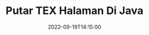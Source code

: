 ---
############################# Static ############################
layout: "auto-gen-merger"
date: 2022-09-19T14:15:00
draft: false
otherformats: pdf xps epub

############################# Head ############################
head_title: "Putar TEX Halaman dalam Java – Putar pada Sudut 90, 180, 270"
head_description: "Putar halaman dokumen tertentu atau semua file TEX pada sudut rotasi 90, 180, 270 menggunakan API penggabungan dokumen."

############################# Header ############################
title: "Putar TEX Halaman Di Java"
description: "Putar halaman TEX dengan beberapa baris kode Java."
bg_image: "https://cms.admin.containerize.com/templates/aspose/App_Themes/V3/images/bg/header1.png"
bg_overlay: false
button:
    enable: true
    icon: "fas fa-arrow-down"
    label: "Unduh Uji Coba Gratis"
    link: "https://downloads.groupdocs.com/merger/java"

############################# SubMenu ############################
submenu:
    enable: true

    left:
        img_alt: "GroupDocs.Merger for Java"
        image: "https://cms.admin.containerize.com/templates/groupdocs/images/product-logos/90x90-noborder/groupdocs-merger-java.png"
        product: "GroupDocs.Merger"
        platform: "Java"

    middle:
        button:

            # button loop
            - link: "https://apireference.groupdocs.com/merger/java"
              text: "Referensi API"

            # button loop
            - link: "https://github.com/groupdocs-merger"
              text: "Contoh Kode"

            # button loop
            - link: "https://products.groupdocs.app/merger/family"
              text: "Demo Langsung"

            # button loop
            - link: "https://purchase.groupdocs.com/pricing/merger/java"
              text: "Harga"

    right:
        link_download: "https://downloads.groupdocs.com/merger"
        link_learn: "https://docs.groupdocs.com/merger/java"
        link_buy: "https://purchase.groupdocs.com"

############################# About ############################
about:
    enable: true
    title: "Tentang GroupDocs.Merger for Java API"
    content: |
        [GroupDocs.Merger for Java](/id/merger/java/) menawarkan solusi sederhana untuk menggabungkan & memisahkan berbagai format dokumen dengan aman termasuk PDF, Microsoft Office (Word, Excel, PowerPoint , OneNote), OpenDocument, HTML, gambar, dan banyak lainnya dalam aplikasi Java. Dengan menambahkan hanya beberapa baris kode, lakukan beberapa operasi dokumen seperti memindahkan, menghapus, memutar, menukar, mengekstrak, atau mengubah orientasi halaman di dalam dokumen. API penggabungan dokumen juga mendukung pratinjau halaman dokumen sebagai gambar untuk menganalisis struktur dokumen, pemformatan, dan konten pada halaman.
        
        GroupDocs.Merger API adalah pilihan tepat untuk solusi perusahaan yang membutuhkan fitur rotasi halaman file. API ini didukung dengan baik di semua sistem operasi dan platform utama termasuk J2SE 7.0 (1.7), J2SE 8.0 (1.8), Java 10.

############################# Steps ############################
steps:
    enable: true
    title_left: "Putar TEX Halaman File di Java"
    content_left: |
        [GroupDocs.Merger for Java](/id/merger/java/) memudahkan pengembang Java untuk merotasi beberapa halaman tertentu atau semua halaman dalam file TEX pada 90 , 180 atau 270 sudut rotasi dengan menerapkan beberapa langkah mudah.
        
        * Inisialisasi **RotateOptions** dengan sudut rotasi dan nomor halaman yang diinginkan.
        * Buat instance baru **Merger** dan teruskan jalur dokumen sumber sebagai parameter konstruktor.
        * Panggil **rotatePages** dan teruskan objek **RotateOptions**.
        * Panggil **save** dan tentukan jalur file untuk menyimpan dokumen yang dihasilkan.

    title_right: "Persyaratan sistem"
    content_right: |
        GroupDocs.Merger for Java API didukung di semua platform dan sistem operasi utama. Sebelum menjalankan kode di bawah ini, pastikan Anda telah menginstal prasyarat berikut di sistem Anda.

        * Sistem Operasi: Microsoft Windows, Linux, MacOS
        * Lingkungan Pengembangan: NetBeans, IntelliJ IDEA, Eclipse
        * Kerangka kerja: J2SE 7.0 (1.7), J2SE 8.0 (1.8), Java 10
        * Unduh versi terbaru GroupDocs.Merger for Java dari [Maven](https://repository.groupdocs.com/webapp/#/artifacts/browse/tree/General/repo/com/groupdocs/groupdocs-merger)
         
    code: |
     {{% merger/additional-styles %}}
     {{< merger/code-merger title="Cara memutar halaman file TEX menggunakan kode contoh Java">}}

        ```java    
        // Putar halaman file TEX menggunakan GroupDocs.Merger API
        // Inisialisasi kelas RotateOptions untuk menentukan sudut rotasi dan nomor halaman yang akan diputar
        RotateOptions rotateOptions = new RotateOptions(RotateMode.Rotate180, new int[] { 2, 3 });

        // Instansiasi Penggabungan dengan dokumen masukan TEX
        Merger merger = new Merger("input.tex");

        // Panggil metode rotatePages dan berikan objek RotateOptions ke sana
        merger.rotatePages(rotateOptions);
    
        // Panggil metode simpan dan berikan jalur file yang diinginkan untuk menyimpan dokumen keluaran
        merger.save("output.tex");
        ```
     {{< /merger/code-merger >}}

############################# Demos ############################
demos:
    enable: true
    title: "Demo Langsung - Putar TEX Halaman File Online"
    content: |
       Putar halaman file TEX sekarang juga dengan mengunjungi situs web [GroupDocs.Merger Live Demo](https://products.groupdocs.app/splitter/rotate-pages/tex).
       Demo langsung memiliki manfaat sebagai berikut.
        
############################# About Formats ############################
about_formats:
    enable: true

############################# More Formats ############################
more_formats:
    enable: true
    title: "Putar Halaman dari Format Dokumen Lain"
    content: |
        Java mendokumentasikan penggabungan & API pemisahan untuk format file dan gambar. Putar beberapa format file populer seperti yang dinyatakan di bawah ini.

############################# Back to top ###############################
back_to_top:
    enable: true
---